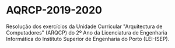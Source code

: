 # AQRCP-2019-2020
Resolução dos exercícios da Unidade Curricular "Arquitectura de Computadores" (ARQCP) do 2º Ano da Licenciatura de Engenharia Informática do Instituto Superior de Engenharia do Porto (LEI-ISEP).

